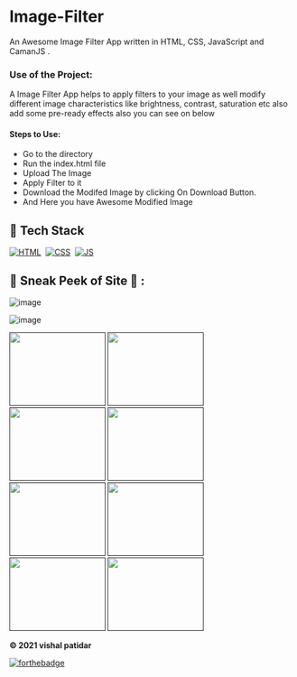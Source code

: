 # Image-Filter


<p>An Awesome Image Filter App written in HTML, CSS, JavaScript and CamanJS .</p>

### Use of the Project:

<p>A Image Filter App helps to apply filters to your image as well modify different image characteristics like brightness, contrast, saturation etc also add some pre-ready effects also you can see on below  </p>

#### Steps to Use:


- Go to the directory
- Run the index.html file
- Upload The Image
- Apply Filter to it
- Download the Modifed Image by clicking On Download Button.
- And Here you have Awesome Modified Image

## 📌 Tech Stack 
[![HTML](https://img.shields.io/badge/html5%20-%23E34F26.svg?&style=for-the-badge&logo=html5&logoColor=white)](https://github.com/vishal46556/LGMVIP-WebDev/search?l=html)&nbsp; [![CSS](https://img.shields.io/badge/css3%20-%231572B6.svg?&style=for-the-badge&logo=css3&logoColor=white)](https://github.com/vishal46556/LGMVIP-WebDev/search?l=css)&nbsp;
[![JS](https://img.shields.io/badge/javascript%20-%23323330.svg?&style=for-the-badge&logo=javascript&logoColor=%23F7DF1E)](https://github.com/jigar-sable/LGMVIP-WebDev/search?l=javascript)
  

## 📌 Sneak Peek of Site 🙈 :

 ![image](https://user-images.githubusercontent.com/79128256/153699813-24ee062e-2736-4e4d-99d3-b4d1da446baf.png)

![image](https://user-images.githubusercontent.com/79128256/153699824-1712b758-a097-40ad-b451-17923266cb7d.png)


<a href="" target="_blank"><img src="https://user-images.githubusercontent.com/79128256/153699921-302708e0-bbff-44fa-89d7-e196ec199ab1.jpg" width="170px" height="130px"></a>
<a href="" target="_blank"><img src="https://user-images.githubusercontent.com/79128256/153699945-74b92031-c2b3-45c9-9e79-6c2751dd0165.jpg" width="170px" height="130px"></a>
<a href="" target="_blank"><img src="https://user-images.githubusercontent.com/79128256/153699929-1996b30e-b4ea-460a-8421-5eafdcde427a.jpg" width="170px" height="130px"></a>
<a href="" target="_blank"><img src="https://user-images.githubusercontent.com/79128256/153699948-b3bd34b4-b9f9-4c8a-8d2d-ceaa623f0a2b.jpg" width="170px" height="130px"></a>
<a href="" target="_blank"><img src="https://user-images.githubusercontent.com/79128256/153699934-ef61fe54-28b7-45ca-9093-41c65b679212.jpg" width="170px" height="130px"></a>
<a href="" target="_blank"><img src="https://user-images.githubusercontent.com/79128256/153699935-8fbdb4ea-4c2d-4c43-ae74-34d34d5ff1f6.jpg" width="170px" height="130px"></a>
<a href="" target="_blank"><img src="https://user-images.githubusercontent.com/79128256/153699939-911bf95d-bcd3-43c0-b27b-683c9d105acb.jpg" width="170px" height="130px"></a>
<a href="" target="_blank"><img src="https://user-images.githubusercontent.com/79128256/153699942-e51bf4d4-df41-4a52-a106-c68736f23aed.jpg" width="170px" height="130px"></a>





**© 2021 vishal patidar** 

[![forthebadge](https://forthebadge.com/images/badges/built-with-love.svg)](https://forthebadge.com)


